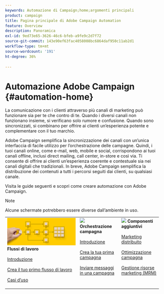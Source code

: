 ```yaml
---
keywords: Automazione di Campaign;home;argomenti principali
product: campaign
title: Pagina principale di Adobe Campaign Automation
feature: Overview
description: Panoramica
exl-id: 9ed73e65-3626-46c6-bfeb-a9fe9c2d7f72
source-git-commit: 143e90ef63fac4058008bc6864daf950c11ab2d1
workflow-type: tm+mt
source-wordcount: '191'
ht-degree: 36%

---
```


# Automazione Adobe Campaign {#automation-home}

La comunicazione con i clienti attraverso più canali di marketing può funzionare sia per te che contro di te. Quando i diversi canali non funzionano insieme, si verificano solo rumore e confusione. Quando sono sincronizzati, si combinano per offrire ai clienti un’esperienza potente e complementare con il tuo marchio.

Adobe Campaign semplifica la sincronizzazione dei canali con un’unica interfaccia di facile utilizzo per l’orchestrazione delle campagne. Quindi, i tuoi canali online, come e-mail, web, mobile e social, corrispondono ai tuoi canali offline, inclusi direct mailing, call center, in-store e così via. Ti consente di offrire ai clienti un’esperienza coerente e contestuale sia nei canali digitali che tradizionali. In breve, Adobe Campaign semplifica la distribuzione dei contenuti a tutti i percorsi seguiti dai clienti, su qualsiasi canale.


Visita le guide seguenti e scopri come creare automazione con Adobe Campaign.

>[!NOTE]
>
>Alcune schermate potrebbero essere diverse dall’ambiente in uso.

<table>
<tr style="border: 0;">
  <td valign="top">
    <div><img src="assets/do-not-localize/workflow.jpeg">
    <b>Flussi di lavoro</b>
    </div>
    <br>
    <div>
    <a href="workflow/about-workflows.md">Introduzione</a>
    </div>
    <br>     
    <div>
    <a href="workflow/build-a-workflow.md">Crea il tuo primo flusso di lavoro</a>
    </div>
    <br>
    <div>
    <a href="workflow/workflow-use-cases.md">Casi d’uso</a>
    </div>
    <br>
  </td>
  <td valign="top">
    <div><img src="assets/do-not-localize/campaign.jpeg">
    <b>Orchestrazione campagna</b>
    </div>
    <br>
    <div>
    <a href="campaigns/set-up-campaigns.md">Introduzione</a>
    </div>
    <br>
    <div>
    <a href="campaigns/marketing-campaign-create.md">Crea la tua prima campagna</a>
    </div>
    <br>
    <div>
    <a href="campaigns/marketing-campaign-deliveries.md">Inviare messaggi in una campagna</a>
    </div>
    <br>
  </td>
  <td valign="top">
    <div><img src="assets/do-not-localize/add-on.jpeg">
    <b>Componenti aggiuntivi</b>
    </div>
    <br>
    <div>
    <a href="distributed-marketing/about-distributed-marketing.md">Marketing distribuito</a>
    </div>
    <br>
    <div>
    <a href="campaign-opt/campaign-typologies.md">Ottimizzazione campagna</a>
    </div>
    <br>
    <div>
    <a href="mrm/about-marketing-resource-management.md">Gestione risorse marketing (MRM)</a>
    </div>
    <br>
  </td>
</tr>
</table>
